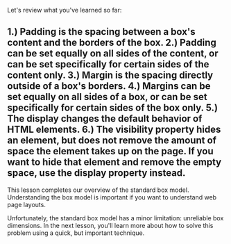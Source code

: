 Let's review what you've learned so far:

1.) Padding is the spacing between a box's content and the borders of the box.
2.) Padding can be set equally on all sides of the content, or can be set specifically for certain sides of the content only.
3.) Margin is the spacing directly outside of a box's borders.
4.) Margins can be set equally on all sides of a box, or can be set specifically for certain sides of the box only.
5.) The display changes the default behavior of HTML elements.
6.) The visibility property hides an element, but does not remove the amount of space the element takes up on the page. If you want to hide that element and remove the empty space, use the display property instead.
--
 This lesson completes our overview of the standard box model. Understanding the box model is important if you want to understand web page layouts.

Unfortunately, the standard box model has a minor limitation: unreliable box dimensions. In the next lesson, you'll learn more about how to solve this problem using a quick, but important technique.
